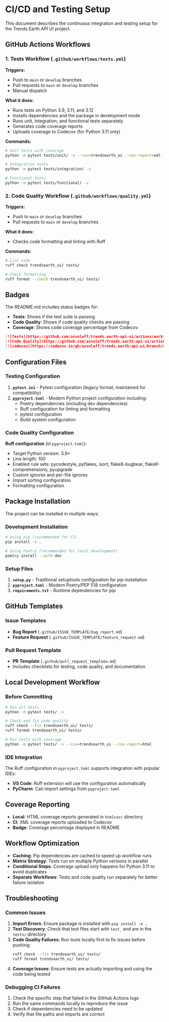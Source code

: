# CI/CD and Testing Setup

This document describes the continuous integration and testing setup for the Trends.Earth API UI project.

## GitHub Actions Workflows

### 1. Tests Workflow (`.github/workflows/tests.yml`)

**Triggers:**
- Push to `main` or `develop` branches
- Pull requests to `main` or `develop` branches
- Manual dispatch

**What it does:**
- Runs tests on Python 3.9, 3.11, and 3.12
- Installs dependencies and the package in development mode
- Runs unit, integration, and functional tests separately
- Generates code coverage reports
- Uploads coverage to Codecov (for Python 3.11 only)

**Commands:**
```bash
# Unit tests with coverage
python -m pytest tests/unit/ -v --cov=trendsearth_ui --cov-report=xml --cov-report=term-missing

# Integration tests
python -m pytest tests/integration/ -v

# Functional tests  
python -m pytest tests/functional/ -v
```

### 2. Code Quality Workflow (`.github/workflows/quality.yml`)

**Triggers:**
- Push to `main` or `develop` branches
- Pull requests to `main` or `develop` branches

**What it does:**
- Checks code formatting and linting with Ruff

**Commands:**
```bash
# Lint code
ruff check trendsearth_ui/ tests/

# Check formatting
ruff format --check trendsearth_ui/ tests/
```

## Badges

The README.md includes status badges for:
- **Tests**: Shows if the test suite is passing
- **Code Quality**: Shows if code quality checks are passing
- **Coverage**: Shows code coverage percentage from Codecov

```markdown
[![Tests](https://github.com/azvoleff/trends.earth-api-ui/actions/workflows/tests.yml/badge.svg)](https://github.com/azvoleff/trends.earth-api-ui/actions/workflows/tests.yml)
[![Code Quality](https://github.com/azvoleff/trends.earth-api-ui/actions/workflows/quality.yml/badge.svg)](https://github.com/azvoleff/trends.earth-api-ui/actions/workflows/quality.yml)
[![codecov](https://codecov.io/gh/azvoleff/trends.earth-api-ui/branch/main/graph/badge.svg)](https://codecov.io/gh/azvoleff/trends.earth-api-ui)
```

## Configuration Files

### Testing Configuration

1. **`pytest.ini`** - Pytest configuration (legacy format, maintained for compatibility)
2. **`pyproject.toml`** - Modern Python project configuration including:
   - Poetry dependencies (including dev dependencies)
   - Ruff configuration for linting and formatting
   - pytest configuration
   - Build system configuration

### Code Quality Configuration

**Ruff configuration** (in `pyproject.toml`):
- Target Python version: 3.9+
- Line length: 100
- Enabled rule sets: pycodestyle, pyflakes, isort, flake8-bugbear, flake8-comprehensions, pyupgrade
- Custom ignores and per-file ignores
- Import sorting configuration
- Formatting configuration

## Package Installation

The project can be installed in multiple ways:

### Development Installation
```bash
# Using pip (recommended for CI)
pip install -e .

# Using Poetry (recommended for local development)
poetry install --with dev
```

### Setup Files

1. **`setup.py`** - Traditional setuptools configuration for pip installation
2. **`pyproject.toml`** - Modern Poetry/PEP 518 configuration
3. **`requirements.txt`** - Runtime dependencies for pip

## GitHub Templates

### Issue Templates
- **Bug Report** (`.github/ISSUE_TEMPLATE/bug_report.md`)
- **Feature Request** (`.github/ISSUE_TEMPLATE/feature_request.md`)

### Pull Request Template
- **PR Template** (`.github/pull_request_template.md`)
- Includes checklists for testing, code quality, and documentation

## Local Development Workflow

### Before Committing
```bash
# Run all tests
python -m pytest tests/ -v

# Check and fix code quality
ruff check --fix trendsearth_ui/ tests/
ruff format trendsearth_ui/ tests/

# Run tests with coverage
python -m pytest tests/ -v --cov=trendsearth_ui --cov-report=html
```

### IDE Integration

The Ruff configuration in `pyproject.toml` supports integration with popular IDEs:
- **VS Code**: Ruff extension will use the configuration automatically
- **PyCharm**: Can import settings from `pyproject.toml`

## Coverage Reporting

- **Local**: HTML coverage reports generated in `htmlcov/` directory
- **CI**: XML coverage reports uploaded to Codecov
- **Badge**: Coverage percentage displayed in README

## Workflow Optimization

- **Caching**: Pip dependencies are cached to speed up workflow runs
- **Matrix Strategy**: Tests run on multiple Python versions in parallel
- **Conditional Steps**: Coverage upload only happens for Python 3.11 to avoid duplicates
- **Separate Workflows**: Tests and code quality run separately for better failure isolation

## Troubleshooting

### Common Issues

1. **Import Errors**: Ensure package is installed with `pip install -e .`
2. **Test Discovery**: Check that test files start with `test_` and are in the `tests/` directory
3. **Code Quality Failures**: Run tools locally first to fix issues before pushing:
   ```bash
   ruff check --fix trendsearth_ui/ tests/
   ruff format trendsearth_ui/ tests/
   ```
4. **Coverage Issues**: Ensure tests are actually importing and using the code being tested

### Debugging CI Failures

1. Check the specific step that failed in the GitHub Actions logs
2. Run the same commands locally to reproduce the issue
3. Check if dependencies need to be updated
4. Verify that file paths and imports are correct
